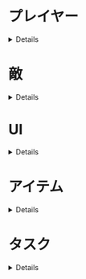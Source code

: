 # プレイヤー
<details>

## デフォルトキーコンフィグ
|行動|キー|
|-|-|
|移動|W A S D|
|走り|LShift|
|エコーロケーション|左クリック|
|アクション|E|
|メニュー|Escape(esc)|

## 目次
- [歩き](/Specifications/Player/Walk.md)
- [走り](/Specifications/Player/Dash.md)
- [視点操作](/Specifications/Player/View.md)
- [アクション](/Specifications/Player/Action.md)
- [手の動作](/Specifications/Player/Hand.md)
- [エコー](/Specifications/Echo.md)

## デバッグ
- プレイヤーの速度をデバッグ用ウィンドウに表示する(単位：m/s)※
- ダッシュ制限を無効化する機能を実装し、切り替えられるようにする
- ダッシュ無制限の場合、さらに次のことをデバッグ用ウィンドウに表示する※
    - 本来ならスタミナがどれだけ残っているかの数値(現在値/最大値)
    - ダッシュが可能かどうか(true | false)

※ 選択中のみ表示

</details>

# 敵
<details>

## 概要
通常は特定のポイントを徘徊し、音を感じたらそこへ向かう。
プレイヤーの脅威となる存在

## 目次
- [通常時AI](/Specifications/Enemy/DefaultAI.md)
- [追跡時AI](/Specifications/Enemy/trackingAI.md)

## デバッグ


</details>


# UI
<details>

## 概要
ユーザーへの情報を視覚的に伝える。アクション時や照準、メニュー画面など。

## 目次
### メニューUI
- [メニュー画面](/Specifications/UI/MenuUI/MenuDisplay.md)
  - [ゲームに戻る](/Specifications/UI/MenuUI/ReturnGame.md)
  - [リスタート](/Specifications/UI/MenuUI/ReStart.md)
  - [オプション](/Specifications/UI/MenuUI/Option.md)
  - [タイトルに戻る](/Specifications/UI/MenuUI/ReturnTitle.md)

### プレイヤーUI
- [ダッシュゲージ](/Specifications/UI/PlayerUI/DashGage.md)
- [アクションガイド](/Specifications/UI/PlayerUI/ActionGuide.md)
- [照準](/Specifications/UI/PlayerUI/CrossHair.md)

</details>

# アイテム
<details>

## 概要
ステージ内には**拾うことができる**オブジェクトが存在する。
使用用途については、誘導に使うものやギミックのクリアに必要なものなど様々。

### 目次
 - [アイテムを拾う](/Specifications/Item/PickUpItem.md)
 - [投擲物](/Specifications/Item/ThrowingObject.md)

</details>



# タスク
<details>

## 概要
ゲームのクリアに必要なタスク。これをクリアすることでゲートが開き先に進めるようになる。
基本的にすでにギミックの役割を終えたものにはアクション出来なくすること。
なお、タスクの種類はステージによって異なる。内容は以下を参照。

### 目次
 - [タスク１:フィット](/Specifications/Task/Task1_Fit.md)
 - [タスク２:ターン](/Specifications/Task/Task2_Turn.md)

</details>
